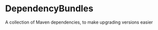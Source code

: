 DependencyBundles
==================

A collection of Maven dependencies, to make upgrading versions easier